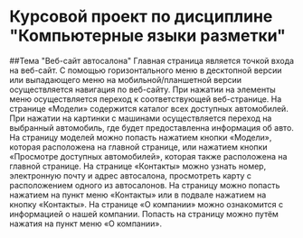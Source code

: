 # Курсовой проект по дисциплине "Компьютерные языки разметки"
##Тема "Веб-сайт автосалона"
Главная страница является точкой входа на веб-сайт. C помощью горизонтального меню в десктопной версии или выпадающего меню на мобильной/планшетной версии осуществляется навигация по веб-сайту. При нажатии на элементы меню осуществляется переход к соответствующей веб-странице.
На странице «Модели» содержится каталог всех доступных автомобилей. При нажатии на картинки с машинами осуществляется переход на выбранный автомобиль, где будет предоставленна информация об авто. На страницу моделей можно попасть нажатием кнопки «Модели», которая расположена на главной странице, или нажатием кнопки «Просмотре доступных автомобилей», которая также расположена на главной странице.
На странице «Контакты» можно узнать номер, электронную почту и адрес автосалона, просмотреть карту с расположением одного из автосалонов. На страницу можно попасть нажатием на пункт меню «Контакты» или в подвале нажатием на кнопку «Контакты».
На странице «О компании» можно ознакомится с информацией о нашей компании. Попасть на страницу можно путём нажатия на пункт меню «О компании».
